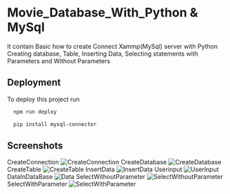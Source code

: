 
# Movie_Database_With_Python & MySql

It contain Basic how to create Connect Xammp(MySql) server with Python
Creating database, Table, Inserting Data, Selecting statements with Parameters and Without Parameters






## Deployment

To deploy this project run

```bash
  npm run deploy
```


```bash
  pip install mysql-connector
```

## Screenshots

CreateConnection
![CreateConnection](https://user-images.githubusercontent.com/61588577/143984430-9ec9aa33-7922-47d7-9361-75b55cf92b4f.PNG)
CreateDatabase
![CreateDatabase](https://user-images.githubusercontent.com/61588577/143984476-5065a032-fb40-4e20-8ea9-4c5f4ca81a13.PNG)
CreateTable
![CreateTable](https://user-images.githubusercontent.com/61588577/143984503-8b700999-3aaa-40dc-81c3-487d684b7d4c.PNG)
InsertData
![InsertData](https://user-images.githubusercontent.com/61588577/143984544-f41cbd50-0848-4c81-a0bd-392e1617cae7.PNG)
Userinput
![UserInput](https://user-images.githubusercontent.com/61588577/143993990-09a0d2b3-8956-40af-ade7-3f45bc96a48d.PNG)
DataInDataBase
![Data](https://user-images.githubusercontent.com/61588577/143994406-abd303c0-5c26-49ce-a6d3-ac26b503a57b.PNG)
SelectWithoutParameter
![SelectWithoutParameter](https://user-images.githubusercontent.com/61588577/143984602-2b2b12e7-1474-4cd4-b8c5-450951a4cf55.PNG)
SelectWithParameter
![SelectWithParameter](https://user-images.githubusercontent.com/61588577/143984626-844ed04d-8087-4fc5-88a9-1f7f300c694a.PNG)
